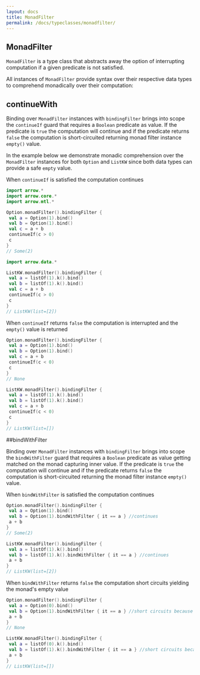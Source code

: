 ```yaml
---
layout: docs
title: MonadFilter
permalink: /docs/typeclasses/monadfilter/
---
```


## MonadFilter

`MonadFilter` is a type class that abstracts away the option of interrupting computation if a given predicate is not satisfied. 

All instances of `MonadFilter` provide syntax over their respective data types to comprehend monadically over their computation:

## continueWith

Binding over `MonadFilter` instances with `bindingFilter` brings into scope the `continueIf` guard that requires a `Boolean` predicate as value. If the predicate is `true` the computation will continue and if the predicate returns `false` the computation is short-circuited returning monad filter instance `empty()` value. 

In the example below we demonstrate monadic comprehension over the `MonadFilter` instances for both `Option` and `ListKW` since both data types can provide a safe `empty` value. 

When `continueIf` is satisfied the computation continues

```kotlin
import arrow.*
import arrow.core.*
import arrow.mtl.*

Option.monadFilter().bindingFilter {
 val a = Option(1).bind()
 val b = Option(1).bind()
 val c = a + b
 continueIf(c > 0)
 c
}
// Some(2)
```

```kotlin
import arrow.data.*

ListKW.monadFilter().bindingFilter {
 val a = listOf(1).k().bind()
 val b = listOf(1).k().bind()
 val c = a + b
 continueIf(c > 0)
 c
}
// ListKW(list=[2])
```

When `continueIf` returns `false` the computation is interrupted and the `empty()` value is returned 

```kotlin
Option.monadFilter().bindingFilter {
 val a = Option(1).bind()
 val b = Option(1).bind()
 val c = a + b
 continueIf(c < 0)
 c
}
// None
```

```kotlin
ListKW.monadFilter().bindingFilter {
 val a = listOf(1).k().bind()
 val b = listOf(1).k().bind()
 val c = a + b
 continueIf(c < 0)
 c
}
// ListKW(list=[])
```

##bindWithFilter

Binding over `MonadFilter` instances with `bindingFilter` brings into scope the `bindWithFilter` guard that requires a `Boolean` predicate as value getting matched on the monad capturing inner value. If the predicate is `true` the computation will continue and if the predicate returns `false` the computation is short-circuited returning the monad filter instance `empty()` value. 

When `bindWithFilter` is satisfied the computation continues

```kotlin
Option.monadFilter().bindingFilter {
 val a = Option(1).bind()
 val b = Option(1).bindWithFilter { it == a } //continues
 a + b
}
// Some(2)
```

```kotlin
ListKW.monadFilter().bindingFilter {
 val a = listOf(1).k().bind()
 val b = listOf(1).k().bindWithFilter { it == a } //continues
 a + b
}
// ListKW(list=[2])
```

When `bindWithFilter` returns `false` the computation short circuits yielding the monad's empty value

```kotlin
Option.monadFilter().bindingFilter {
 val a = Option(0).bind()
 val b = Option(1).bindWithFilter { it == a } //short circuits because a is 0
 a + b
}
// None
```

```kotlin
ListKW.monadFilter().bindingFilter {
 val a = listOf(0).k().bind()
 val b = listOf(1).k().bindWithFilter { it == a } //short circuits because a is 0
 a + b
}
// ListKW(list=[])
```
